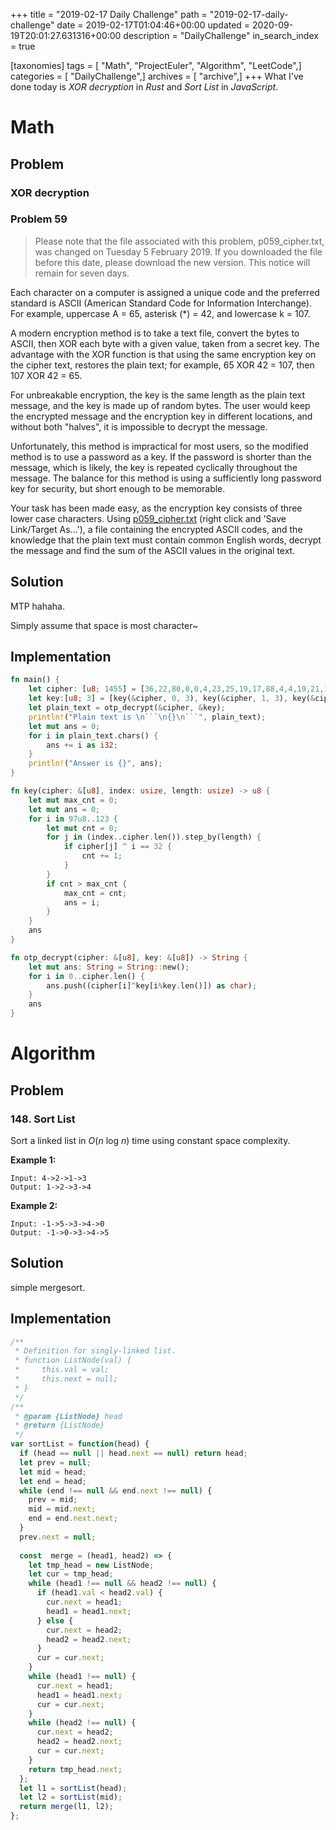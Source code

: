 +++
title = "2019-02-17 Daily Challenge"
path = "2019-02-17-daily-challenge"
date = 2019-02-17T01:04:46+00:00
updated = 2020-09-19T20:01:27.631316+00:00
description = "DailyChallenge"
in_search_index = true

[taxonomies]
tags = [ "Math", "ProjectEuler", "Algorithm", "LeetCode",]
categories = [ "DailyChallenge",]
archives = [ "archive",]
+++
What I've done today is *XOR decryption* in *Rust* and *Sort List* in *JavaScript*.

<!--more-->

# Math

## Problem

### XOR decryption

### Problem 59

> Please note that the file associated with this problem, p059_cipher.txt, was changed on Tuesday 5 February 2019. If you downloaded the file before this date, please download the new version. This notice will remain for seven days.

Each character on a computer is assigned a unique code and the preferred standard is ASCII (American Standard Code for Information Interchange). For example, uppercase A = 65, asterisk (*) = 42, and lowercase k = 107.

A modern encryption method is to take a text file, convert the bytes to ASCII, then XOR each byte with a given value, taken from a secret key. The advantage with the XOR function is that using the same encryption key on the cipher text, restores the plain text; for example, 65 XOR 42 = 107, then 107 XOR 42 = 65.

For unbreakable encryption, the key is the same length as the plain text message, and the key is made up of random bytes. The user would keep the encrypted message and the encryption key in different locations, and without both "halves", it is impossible to decrypt the message.

Unfortunately, this method is impractical for most users, so the modified method is to use a password as a key. If the password is shorter than the message, which is likely, the key is repeated cyclically throughout the message. The balance for this method is using a sufficiently long password key for security, but short enough to be memorable.

Your task has been made easy, as the encryption key consists of three lower case characters. Using [p059_cipher.txt](https://projecteuler.net/project/resources/p059_cipher.txt) (right click and 'Save Link/Target As...'), a file containing the encrypted ASCII codes, and the knowledge that the plain text must contain common English words, decrypt the message and find the sum of the ASCII values in the original text.

## Solution

MTP hahaha.

Simply assume that space is most character~

## Implementation

```rust
fn main() {
    let cipher: [u8; 1455] = [36,22,80,0,0,4,23,25,19,17,88,4,4,19,21,11,88,22,23,23,29,69,12,24,0,88,25,11,12,2,10,28,5,6,12,25,10,22,80,10,30,80,10,22,21,69,23,22,69,61,5,9,29,2,66,11,80,8,23,3,17,88,19,0,20,21,7,10,17,17,29,20,69,8,17,21,29,2,22,84,80,71,60,21,69,11,5,8,21,25,22,88,3,0,10,25,0,10,5,8,88,2,0,27,25,21,10,31,6,25,2,16,21,82,69,35,63,11,88,4,13,29,80,22,13,29,22,88,31,3,88,3,0,10,25,0,11,80,10,30,80,23,29,19,12,8,2,10,27,17,9,11,45,95,88,57,69,16,17,19,29,80,23,29,19,0,22,4,9,1,80,3,23,5,11,28,92,69,9,5,12,12,21,69,13,30,0,0,0,0,27,4,0,28,28,28,84,80,4,22,80,0,20,21,2,25,30,17,88,21,29,8,2,0,11,3,12,23,30,69,30,31,23,88,4,13,29,80,0,22,4,12,10,21,69,11,5,8,88,31,3,88,4,13,17,3,69,11,21,23,17,21,22,88,65,69,83,80,84,87,68,69,83,80,84,87,73,69,83,80,84,87,65,83,88,91,69,29,4,6,86,92,69,15,24,12,27,24,69,28,21,21,29,30,1,11,80,10,22,80,17,16,21,69,9,5,4,28,2,4,12,5,23,29,80,10,30,80,17,16,21,69,27,25,23,27,28,0,84,80,22,23,80,17,16,17,17,88,25,3,88,4,13,29,80,17,10,5,0,88,3,16,21,80,10,30,80,17,16,25,22,88,3,0,10,25,0,11,80,12,11,80,10,26,4,4,17,30,0,28,92,69,30,2,10,21,80,12,12,80,4,12,80,10,22,19,0,88,4,13,29,80,20,13,17,1,10,17,17,13,2,0,88,31,3,88,4,13,29,80,6,17,2,6,20,21,69,30,31,9,20,31,18,11,94,69,54,17,8,29,28,28,84,80,44,88,24,4,14,21,69,30,31,16,22,20,69,12,24,4,12,80,17,16,21,69,11,5,8,88,31,3,88,4,13,17,3,69,11,21,23,17,21,22,88,25,22,88,17,69,11,25,29,12,24,69,8,17,23,12,80,10,30,80,17,16,21,69,11,1,16,25,2,0,88,31,3,88,4,13,29,80,21,29,2,12,21,21,17,29,2,69,23,22,69,12,24,0,88,19,12,10,19,9,29,80,18,16,31,22,29,80,1,17,17,8,29,4,0,10,80,12,11,80,84,67,80,10,10,80,7,1,80,21,13,4,17,17,30,2,88,4,13,29,80,22,13,29,69,23,22,69,12,24,12,11,80,22,29,2,12,29,3,69,29,1,16,25,28,69,12,31,69,11,92,69,17,4,69,16,17,22,88,4,13,29,80,23,25,4,12,23,80,22,9,2,17,80,70,76,88,29,16,20,4,12,8,28,12,29,20,69,26,9,69,11,80,17,23,80,84,88,31,3,88,4,13,29,80,21,29,2,12,21,21,17,29,2,69,12,31,69,12,24,0,88,20,12,25,29,0,12,21,23,86,80,44,88,7,12,20,28,69,11,31,10,22,80,22,16,31,18,88,4,13,25,4,69,12,24,0,88,3,16,21,80,10,30,80,17,16,25,22,88,3,0,10,25,0,11,80,17,23,80,7,29,80,4,8,0,23,23,8,12,21,17,17,29,28,28,88,65,75,78,68,81,65,67,81,72,70,83,64,68,87,74,70,81,75,70,81,67,80,4,22,20,69,30,2,10,21,80,8,13,28,17,17,0,9,1,25,11,31,80,17,16,25,22,88,30,16,21,18,0,10,80,7,1,80,22,17,8,73,88,17,11,28,80,17,16,21,11,88,4,4,19,25,11,31,80,17,16,21,69,11,1,16,25,2,0,88,2,10,23,4,73,88,4,13,29,80,11,13,29,7,29,2,69,75,94,84,76,65,80,65,66,83,77,67,80,64,73,82,65,67,87,75,72,69,17,3,69,17,30,1,29,21,1,88,0,23,23,20,16,27,21,1,84,80,18,16,25,6,16,80,0,0,0,23,29,3,22,29,3,69,12,24,0,88,0,0,10,25,8,29,4,0,10,80,10,30,80,4,88,19,12,10,19,9,29,80,18,16,31,22,29,80,1,17,17,8,29,4,0,10,80,12,11,80,84,86,80,35,23,28,9,23,7,12,22,23,69,25,23,4,17,30,69,12,24,0,88,3,4,21,21,69,11,4,0,8,3,69,26,9,69,15,24,12,27,24,69,49,80,13,25,20,69,25,2,23,17,6,0,28,80,4,12,80,17,16,25,22,88,3,16,21,92,69,49,80,13,25,6,0,88,20,12,11,19,10,14,21,23,29,20,69,12,24,4,12,80,17,16,21,69,11,5,8,88,31,3,88,4,13,29,80,22,29,2,12,29,3,69,73,80,78,88,65,74,73,70,69,83,80,84,87,72,84,88,91,69,73,95,87,77,70,69,83,80,84,87,70,87,77,80,78,88,21,17,27,94,69,25,28,22,23,80,1,29,0,0,22,20,22,88,31,11,88,4,13,29,80,20,13,17,1,10,17,17,13,2,0,88,31,3,88,4,13,29,80,6,17,2,6,20,21,75,88,62,4,21,21,9,1,92,69,12,24,0,88,3,16,21,80,10,30,80,17,16,25,22,88,29,16,20,4,12,8,28,12,29,20,69,26,9,69,65,64,69,31,25,19,29,3,69,12,24,0,88,18,12,9,5,4,28,2,4,12,21,69,80,22,10,13,2,17,16,80,21,23,7,0,10,89,69,23,22,69,12,24,0,88,19,12,10,19,16,21,22,0,10,21,11,27,21,69,23,22,69,12,24,0,88,0,0,10,25,8,29,4,0,10,80,10,30,80,4,88,19,12,10,19,9,29,80,18,16,31,22,29,80,1,17,17,8,29,4,0,10,80,12,11,80,84,86,80,36,22,20,69,26,9,69,11,25,8,17,28,4,10,80,23,29,17,22,23,30,12,22,23,69,49,80,13,25,6,0,88,28,12,19,21,18,17,3,0,88,18,0,29,30,69,25,18,9,29,80,17,23,80,1,29,4,0,10,29,12,22,21,69,12,24,0,88,3,16,21,3,69,23,22,69,12,24,0,88,3,16,26,3,0,9,5,0,22,4,69,11,21,23,17,21,22,88,25,11,88,7,13,17,19,13,88,4,13,29,80,0,0,0,10,22,21,11,12,3,69,25,2,0,88,21,19,29,30,69,22,5,8,26,21,23,11,94];
    let key:[u8; 3] = [key(&cipher, 0, 3), key(&cipher, 1, 3), key(&cipher, 2, 3)];
    let plain_text = otp_decrypt(&cipher, &key);
    println!("Plain text is \n```\n{}\n```", plain_text);
    let mut ans = 0;
    for i in plain_text.chars() {
        ans += i as i32;
    }
    println!("Answer is {}", ans);
}

fn key(cipher: &[u8], index: usize, length: usize) -> u8 {
    let mut max_cnt = 0;
    let mut ans = 0;
    for i in 97u8..123 {
        let mut cnt = 0;
        for j in (index..cipher.len()).step_by(length) {
            if cipher[j] ^ i == 32 {
                cnt += 1;
            }
        }
        if cnt > max_cnt {
            max_cnt = cnt;
            ans = i;
        }
    }
    ans
}

fn otp_decrypt(cipher: &[u8], key: &[u8]) -> String {
    let mut ans: String = String::new();
    for i in 0..cipher.len() {
        ans.push((cipher[i]^key[i%key.len()]) as char);
    }
    ans
}
```

# Algorithm

## Problem

### 148. Sort List

Sort a linked list in *O*(*n* log *n*) time using constant space complexity.

**Example 1:**

```
Input: 4->2->1->3
Output: 1->2->3->4
```

**Example 2:**

```
Input: -1->5->3->4->0
Output: -1->0->3->4->5
```

## Solution

simple mergesort.

## Implementation

```js
/**
 * Definition for singly-linked list.
 * function ListNode(val) {
 *     this.val = val;
 *     this.next = null;
 * }
 */
/**
 * @param {ListNode} head
 * @return {ListNode}
 */
var sortList = function(head) {
  if (head == null || head.next == null) return head;
  let prev = null;
  let mid = head;
  let end = head;
  while (end !== null && end.next !== null) {
    prev = mid;
    mid = mid.next;
    end = end.next.next;
  }
  prev.next = null;
  
  const  merge = (head1, head2) => {
    let tmp_head = new ListNode;
    let cur = tmp_head;
    while (head1 !== null && head2 !== null) {
      if (head1.val < head2.val) {
        cur.next = head1;
        head1 = head1.next;
      } else {
        cur.next = head2;
        head2 = head2.next;
      }
      cur = cur.next;
    }
    while (head1 !== null) {
      cur.next = head1;
      head1 = head1.next;
      cur = cur.next;
    }
    while (head2 !== null) {
      cur.next = head2;
      head2 = head2.next;
      cur = cur.next;
    }
    return tmp_head.next;
  };
  let l1 = sortList(head);
  let l2 = sortList(mid);
  return merge(l1, l2);
};
```